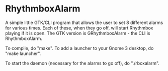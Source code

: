 RhythmboxAlarm
=============

A simple little GTK/CLI program that allows the user to set 8 different alarms for various times. Each of these, when they go off, will start Rhythmbox playing if it is open. The GTK version is GRhythmboxAlarm - the CLI is RhythmboxAlarm.

To compile, do "make". To add a launcher to your Gnome 3 desktop, do "make launcher".

To start the daemon (necessary for the alarms to go off), do "./rboxalarm".
